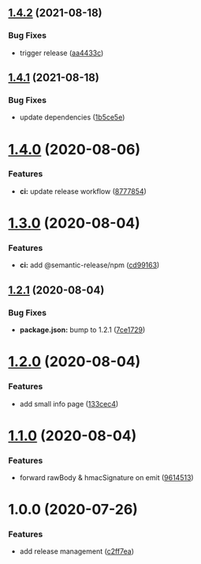 ## [1.4.2](https://github.com/AlexanderBabel/nello-backend/compare/v1.4.1...v1.4.2) (2021-08-18)


### Bug Fixes

* trigger release ([aa4433c](https://github.com/AlexanderBabel/nello-backend/commit/aa4433cc25f94c9a4eead82078f035181e5c6d55))

## [1.4.1](https://github.com/AlexanderBabel/nello-backend/compare/v1.4.0...v1.4.1) (2021-08-18)


### Bug Fixes

* update dependencies ([1b5ce5e](https://github.com/AlexanderBabel/nello-backend/commit/1b5ce5e5d543337a832ca0ed49c0786123940401))

# [1.4.0](https://github.com/AlexanderBabel/nello-backend/compare/v1.3.0...v1.4.0) (2020-08-06)


### Features

* **ci:** update release workflow ([8777854](https://github.com/AlexanderBabel/nello-backend/commit/87778544bbf40dcd6143eaa0f8ca1d6d94cdcf51))

# [1.3.0](https://github.com/AlexanderBabel/nello-backend/compare/v1.2.1...v1.3.0) (2020-08-04)


### Features

* **ci:** add @semantic-release/npm ([cd99163](https://github.com/AlexanderBabel/nello-backend/commit/cd99163dfb4d0f7c902cc08b71ec013956d68155))

## [1.2.1](https://github.com/AlexanderBabel/nello-backend/compare/v1.2.0...v1.2.1) (2020-08-04)


### Bug Fixes

* **package.json:** bump to 1.2.1 ([7ce1729](https://github.com/AlexanderBabel/nello-backend/commit/7ce1729f4f78dc1415e0cc054e10bd2f3a9462ca))

# [1.2.0](https://github.com/AlexanderBabel/nello-backend/compare/v1.1.0...v1.2.0) (2020-08-04)


### Features

* add small info page ([133cec4](https://github.com/AlexanderBabel/nello-backend/commit/133cec4be5c3e4335282163c6ae6ed02b737cbe3))

# [1.1.0](https://github.com/AlexanderBabel/nello-backend/compare/v1.0.0...v1.1.0) (2020-08-04)


### Features

* forward rawBody & hmacSignature on emit ([9614513](https://github.com/AlexanderBabel/nello-backend/commit/9614513c88ec78c0e18a2fdb46c2f5065df08800))

# 1.0.0 (2020-07-26)


### Features

* add release management ([c2ff7ea](https://github.com/AlexanderBabel/nello-backend/commit/c2ff7ea3d4ab8f354bc29ab5841b01ee4a46d1c6))

